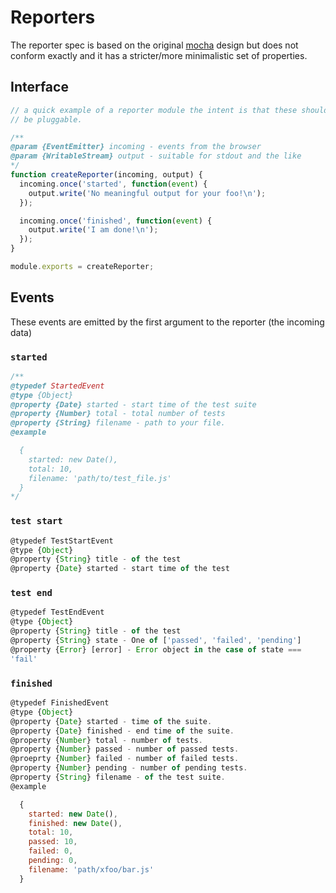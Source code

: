 # Reporters

The reporter spec is based on the original [mocha](https://github.com/visionmedia/mocha/tree/master/lib/reporters) design but does not conform exactly and it has a stricter/more minimalistic set of properties.

## Interface

```js
// a quick example of a reporter module the intent is that these should
// be pluggable.

/**
@param {EventEmitter} incoming - events from the browser
@param {WritableStream} output - suitable for stdout and the like
*/
function createReporter(incoming, output) {
  incoming.once('started', function(event) {
    output.write('No meaningful output for your foo!\n');
  });

  incoming.once('finished', function(event) {
    output.write('I am done!\n');
  });
}

module.exports = createReporter;

```

## Events

These events are emitted by the first argument to the reporter (the
incoming data)

### `started`

```js
/**
@typedef StartedEvent
@type {Object}
@property {Date} started - start time of the test suite
@property {Number} total - total number of tests
@property {String} filename - path to your file.
@example

  {
    started: new Date(),
    total: 10,
    filename: 'path/to/test_file.js'
  }
*/
```

### `test start`

```js
@typedef TestStartEvent
@type {Object}
@property {String} title - of the test
@property {Date} started - start time of the test
```

### `test end`

```js
@typedef TestEndEvent
@type {Object}
@property {String} title - of the test
@property {String} state - One of ['passed', 'failed', 'pending']
@property {Error} [error] - Error object in the case of state ===
'fail'
```

### `finished`

```js
@typedef FinishedEvent
@type {Object}
@property {Date} started - time of the suite.
@property {Date} finished - end time of the suite.
@property {Number} total - number of tests.
@property {Number} passed - number of passed tests.
@proeprty {Number} failed - number of failed tests.
@property {Number} pending - number of pending tests.
@property {String} filename - of the test suite.
@example

  {
    started: new Date(),
    finished: new Date(),
    total: 10,
    passed: 10,
    failed: 0,
    pending: 0,
    filename: 'path/xfoo/bar.js'
  }

```
